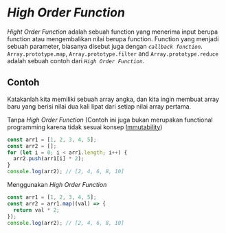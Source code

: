 # _High Order Function_

_Hight Order Function_ adalah sebuah function yang menerima input berupa function atau mengembalikan nilai berupa function. Function yang menjadi sebuah parameter, biasanya disebut juga dengan _`callback function`_. `Array.prototype.map`, `Array.prototype.filter` and `Array.prototype.reduce` adalah sebuah contoh dari _`High Order Function`_.

## Contoh

Katakanlah kita memiliki sebuah array angka, dan kita ingin membuat array baru yang berisi nilai dua kali lipat dari setiap nilai array pertama.

Tanpa _High Order Function_ (Contoh ini juga bukan merupakan functional programming karena tidak sesuai konsep [Immutability](../006_Immutability))

```js
const arr1 = [1, 2, 3, 4, 5];
const arr2 = [];
for (let i = 0; i < arr1.length; i++) {
  arr2.push(arr1[i] * 2);
}
console.log(arr2); // [2, 4, 6, 8, 10]
```

Menggunakan _High Order Function_

```js
const arr1 = [1, 2, 3, 4, 5];
const arr2 = arr1.map((val) => {
  return val * 2;
});
console.log(arr2); // [2, 4, 6, 8, 10]
```
